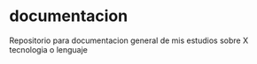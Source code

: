 # documentacion
Repositorio para documentacion general de mis estudios sobre X tecnologia o lenguaje
